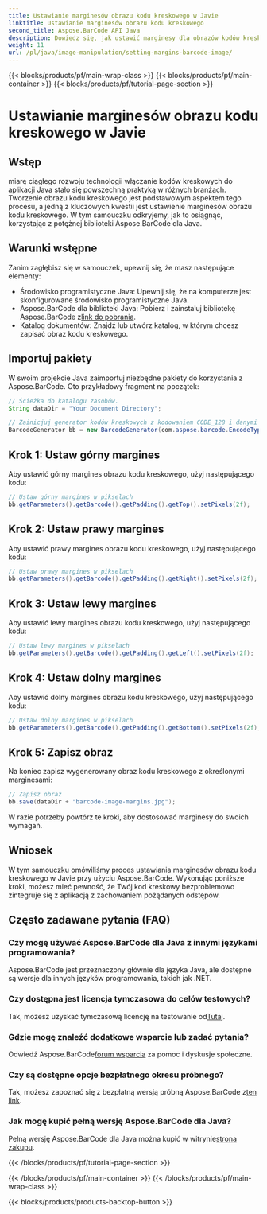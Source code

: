 ```yaml
---
title: Ustawianie marginesów obrazu kodu kreskowego w Javie
linktitle: Ustawianie marginesów obrazu kodu kreskowego
second_title: Aspose.BarCode API Java
description: Dowiedz się, jak ustawić marginesy dla obrazów kodów kreskowych w Javie przy użyciu Aspose.BarCode. Dostosuj odstępy, aby zapewnić bezproblemową integrację z aplikacją
weight: 11
url: /pl/java/image-manipulation/setting-margins-barcode-image/
---
```


{{< blocks/products/pf/main-wrap-class >}}
{{< blocks/products/pf/main-container >}}
{{< blocks/products/pf/tutorial-page-section >}}

# Ustawianie marginesów obrazu kodu kreskowego w Javie


## Wstęp

miarę ciągłego rozwoju technologii włączanie kodów kreskowych do aplikacji Java stało się powszechną praktyką w różnych branżach. Tworzenie obrazu kodu kreskowego jest podstawowym aspektem tego procesu, a jedną z kluczowych kwestii jest ustawienie marginesów obrazu kodu kreskowego. W tym samouczku odkryjemy, jak to osiągnąć, korzystając z potężnej biblioteki Aspose.BarCode dla Java.

## Warunki wstępne

Zanim zagłębisz się w samouczek, upewnij się, że masz następujące elementy:

- Środowisko programistyczne Java: Upewnij się, że na komputerze jest skonfigurowane środowisko programistyczne Java.
-  Aspose.BarCode dla biblioteki Java: Pobierz i zainstaluj bibliotekę Aspose.BarCode z[link do pobrania](https://releases.aspose.com/barcode/java/).
- Katalog dokumentów: Znajdź lub utwórz katalog, w którym chcesz zapisać obraz kodu kreskowego.

## Importuj pakiety

W swoim projekcie Java zaimportuj niezbędne pakiety do korzystania z Aspose.BarCode. Oto przykładowy fragment na początek:

```java
// Ścieżka do katalogu zasobów.
String dataDir = "Your Document Directory";

// Zainicjuj generator kodów kreskowych z kodowaniem CODE_128 i danymi „1234567”
BarcodeGenerator bb = new BarcodeGenerator(com.aspose.barcode.EncodeTypes.CODE_128, "1234567");
```

## Krok 1: Ustaw górny margines

Aby ustawić górny margines obrazu kodu kreskowego, użyj następującego kodu:

```java
// Ustaw górny margines w pikselach
bb.getParameters().getBarcode().getPadding().getTop().setPixels(2f);
```

## Krok 2: Ustaw prawy margines

Aby ustawić prawy margines obrazu kodu kreskowego, użyj następującego kodu:

```java
// Ustaw prawy margines w pikselach
bb.getParameters().getBarcode().getPadding().getRight().setPixels(2f);
```

## Krok 3: Ustaw lewy margines

Aby ustawić lewy margines obrazu kodu kreskowego, użyj następującego kodu:

```java
// Ustaw lewy margines w pikselach
bb.getParameters().getBarcode().getPadding().getLeft().setPixels(2f);
```

## Krok 4: Ustaw dolny margines

Aby ustawić dolny margines obrazu kodu kreskowego, użyj następującego kodu:

```java
// Ustaw dolny margines w pikselach
bb.getParameters().getBarcode().getPadding().getBottom().setPixels(2f);
```

## Krok 5: Zapisz obraz

Na koniec zapisz wygenerowany obraz kodu kreskowego z określonymi marginesami:

```java
// Zapisz obraz
bb.save(dataDir + "barcode-image-margins.jpg");
```

W razie potrzeby powtórz te kroki, aby dostosować marginesy do swoich wymagań.

## Wniosek

W tym samouczku omówiliśmy proces ustawiania marginesów obrazu kodu kreskowego w Javie przy użyciu Aspose.BarCode. Wykonując poniższe kroki, możesz mieć pewność, że Twój kod kreskowy bezproblemowo zintegruje się z aplikacją z zachowaniem pożądanych odstępów.

## Często zadawane pytania (FAQ)

### Czy mogę używać Aspose.BarCode dla Java z innymi językami programowania?
Aspose.BarCode jest przeznaczony głównie dla języka Java, ale dostępne są wersje dla innych języków programowania, takich jak .NET.

### Czy dostępna jest licencja tymczasowa do celów testowych?
 Tak, możesz uzyskać tymczasową licencję na testowanie od[Tutaj](https://purchase.aspose.com/temporary-license/).

### Gdzie mogę znaleźć dodatkowe wsparcie lub zadać pytania?
 Odwiedź Aspose.BarCode[forum wsparcia](https://forum.aspose.com/c/barcode/13) za pomoc i dyskusje społeczne.

### Czy są dostępne opcje bezpłatnego okresu próbnego?
 Tak, możesz zapoznać się z bezpłatną wersją próbną Aspose.BarCode z[ten link](https://releases.aspose.com/).

### Jak mogę kupić pełną wersję Aspose.BarCode dla Java?
 Pełną wersję Aspose.BarCode dla Java można kupić w witrynie[strona zakupu](https://purchase.aspose.com/buy).

{{< /blocks/products/pf/tutorial-page-section >}}

{{< /blocks/products/pf/main-container >}}
{{< /blocks/products/pf/main-wrap-class >}}

{{< blocks/products/products-backtop-button >}}
